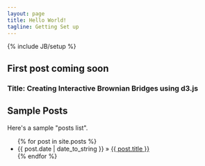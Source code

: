 ```yaml
---
layout: page
title: Hello World!
tagline: Getting Set up
---
```

{% include JB/setup %}

## First post coming soon
### Title: Creating Interactive Brownian Bridges using d3.js

## Sample Posts

Here's a sample "posts list".

<ul class="posts">
  {% for post in site.posts %}
    <li><span>{{ post.date | date_to_string }}</span> &raquo; <a href="{{ BASE_PATH }}{{ post.url }}">{{ post.title }}</a></li>
  {% endfor %}
</ul>



